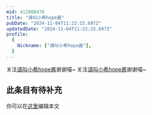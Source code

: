 ```yaml
---
mid: 412808470
title: "请叫小希hope酱"
pubDate: "2024-11-04T11:22:15.697Z"
updatedDate: "2024-11-04T11:22:15.697Z"
profile:
  {
    Nickname: ["请叫小希hope酱"],
  }
---
```


关注[请叫小希hope酱](https://space.bilibili.com/412808470)谢谢喵~ 关注[请叫小希hope酱](https://space.bilibili.com/412808470)谢谢喵~

## 此条目有待补充
你可以在[这里](https://github.com/Yuhanawa/VTuber.ICU-Content/edit/master/v/请叫小希hope酱/index.md)编辑本文
